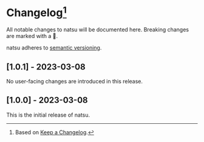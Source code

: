 # Changelog[^1]

All notable changes to natsu will be documented here. Breaking changes are marked with a 🚩.

natsu adheres to [semantic versioning](http://semver.org/spec/v2.0.0).

## <a name="1-0-1">[1.0.1] - 2023-03-08</a>

No user-facing changes are introduced in this release.

## <a name="1-0-0">[1.0.0] - 2023-03-08</a>

This is the initial release of natsu.

[^1]: Based on [Keep a Changelog](http://keepachangelog.com).
